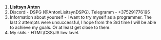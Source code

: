 1. **Lisitsyn Anton**
2. Discord - DSPG (@AntonLisitsynDSPG).
   Telegramm - +375291776195
3. Information about yourself - I want to try myself as a programmer. The last 2 attempts were unsuccessful, I hope from the 3rd time I will be able to achieve my goals. Or at least get close to them.
4. My skils - HTML\CSS\JS low lavel.
